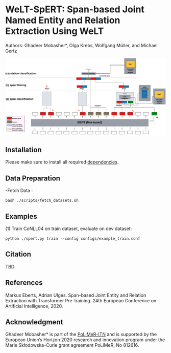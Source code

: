 # WeLT-SpERT: Span-based Joint Named Entity and Relation Extraction Using WeLT
Authors: Ghadeer Mobasher*, Olga Krebs, Wolfgang Müller, and Michael Gertz 

![WeLT-SpERT Architecture](SpERT-WeLT.png)

## Installation 
Please make sure to install all required [dependencies](https://github.com/mobashgr/WeLT-SpERT/requirements.txt).

## Data Preparation
-Fetch Data :
 ```
bash ./scripts/fetch_datasets.sh
```
## Examples
(1) Train CoNLL04 on train dataset, evaluate on dev dataset:
```
python ./spert.py train --config configs/example_train.conf
```

 ## Citation
 TBD


## References
Markus Eberts, Adrian Ulges. Span-based Joint Entity and Relation Extraction with Transformer Pre-training. 24th European Conference on Artificial Intelligence, 2020.


## Acknowledgment
Ghadeer Mobasher* is part of the [PoLiMeR-ITN](http://polimer-itn.eu/) and is supported by the European Union’s Horizon 2020 research and innovation program under the Marie Skłodowska-Curie grant agreement PoLiMeR, No 812616.
